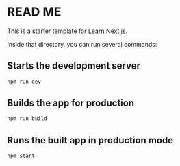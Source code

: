 # READ ME

This is a starter template for [Learn Next.js](https://nextjs.org/learn).

Inside that directory, you can run several commands:

## Starts the development server

```sh
npm run dev
```

## Builds the app for production

```sh
npm run build
```

## Runs the built app in production mode

```sh
npm start
```
